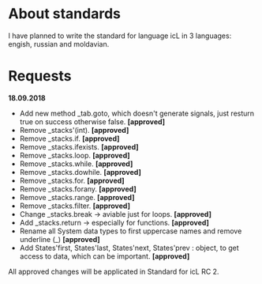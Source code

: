 # About standards

I have planned to write the standard for language icL in 3 languages:
engish, russian and moldavian.

# Requests

__18.09.2018__

 * Add new method _tab.goto, which doesn't generate signals, just resturn true 
   on success otherwise false. **[approved]**
 * Remove _stacks'(int). **[approved]**
 * Remove _stacks.if. **[approved]**
 * Remove _stacks.ifexists. **[approved]**
 * Remove _stacks.loop. **[approved]**
 * Remove _stacks.while. **[approved]**
 * Remove _stacks.dowhile. **[approved]**
 * Remove _stacks.for. **[approved]**
 * Remove _stacks.forany. **[approved]**
 * Remove _stacks.range. **[approved]**
 * Remove _stacks.filter. **[approved]**
 * Change _stacks.break -> aviable just for loops. **[approved]**
 * Add _stacks.return -> especially for functions. **[approved]**
 * Rename all System data types to first uppercase names and remove underline
   (_)  **[approved]**
 * Add States'first, States'last, States'next, States'prev : object, to get
   access to data, which can be important. **[approved]**

All approved changes will be applicated in Standard for icL RC 2.